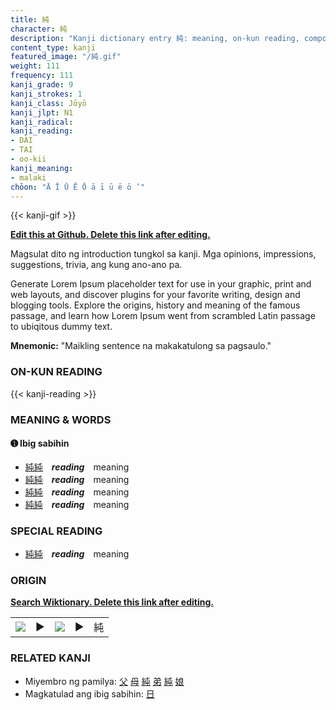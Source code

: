 ```yaml
---
title: 純
character: 純
description: "Kanji dictionary entry 純: meaning, on-kun reading, compounds, origin, related kanji"
content_type: kanji
featured_image: "/純.gif"
weight: 111
frequency: 111
kanji_grade: 9
kanji_strokes: 1
kanji_class: Jōyō
kanji_jlpt: N1
kanji_radical: 
kanji_reading: 
- DAI
- TAI
- oo-kii
kanji_meaning:
- malaki
chōon: "Ā Ī Ū Ē Ō ā ī ū ē ō ’"
---
```

[//]: # (Don't edit the line below. Kanji animated GIF code is automatically generated.)
{{< kanji-gif >}}

[//]: # (Edit below this line.)

**[Edit this at Github. Delete this link after editing.](https://github.com/tim0g/tim/tree/main/content/kanji/純/index.md)**

Magsulat dito ng introduction tungkol sa kanji. Mga opinions, impressions, suggestions, trivia, ang kung ano-ano pa.

Generate Lorem Ipsum placeholder text for use in your graphic, print and web layouts, and discover plugins for your favorite writing, design and blogging tools. Explore the origins, history and meaning of the famous passage, and learn how Lorem Ipsum went from scrambled Latin passage to ubiqitous dummy text.
 
**Mnemonic:** "Maikling sentence na makakatulong sa pagsaulo."

### ON-KUN READING

[//]: # (Don't edit the line below. ON-KUN READING code is automatically generated.)
{{< kanji-reading >}}

### MEANING & WORDS

#### ➊ **Ibig sabihin**
  - [純](../純)[純](../純)　***reading***　meaning
  - [純](../純)[純](../純)　***reading***　meaning
  - [純](../純)[純](../純)　***reading***　meaning
  - [純](../純)[純](../純)　***reading***　meaning

### SPECIAL READING
  - [純](../純)[純](../純)　***reading***　meaning

### ORIGIN

**[Search Wiktionary. Delete this link after editing.](https://wiktionary.org/wiki/純)**
<table class="kanji-table"><tr><td>
<img src="60px-純-bronze.svg.png">
</td><td>▶</td><td>
<img src="60px-純-oracle.svg.png">
</td><td>▶</td>
<td class="kanji-origin">純</td>
</tr></table>

### RELATED KANJI
- Miyembro ng pamilya: [父](../父) [母](../母) [純](../純) [弟](../弟) [純](../純) [娘](../娘)
- Magkatulad ang ibig sabihin: [日](../日)
